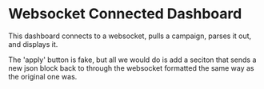 # Websocket Connected Dashboard

This dashboard connects to a websocket, pulls a campaign, parses it out, and displays it.

The 'apply' button is fake, but all we would do is add a seciton that sends a new json block back to through the websocket formatted the same way as the original one was.